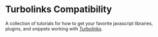 # Turbolinks Compatibility

A collection of tutorials for how to get your favorite javascript libraries, plugins, and snippets working with [Turbolinks](https://github.com/rails/turbolinks).


